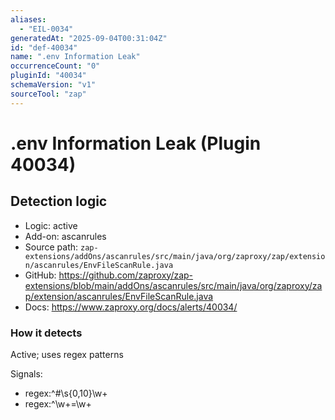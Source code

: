 ```yaml
---
aliases:
  - "EIL-0034"
generatedAt: "2025-09-04T00:31:04Z"
id: "def-40034"
name: ".env Information Leak"
occurrenceCount: "0"
pluginId: "40034"
schemaVersion: "v1"
sourceTool: "zap"
---
```


# .env Information Leak (Plugin 40034)

## Detection logic

- Logic: active
- Add-on: ascanrules
- Source path: `zap-extensions/addOns/ascanrules/src/main/java/org/zaproxy/zap/extension/ascanrules/EnvFileScanRule.java`
- GitHub: https://github.com/zaproxy/zap-extensions/blob/main/addOns/ascanrules/src/main/java/org/zaproxy/zap/extension/ascanrules/EnvFileScanRule.java
- Docs: https://www.zaproxy.org/docs/alerts/40034/

### How it detects

Active; uses regex patterns

Signals:
- regex:^#\\s{0,10}\\w+
- regex:^\\w+=\\w+

